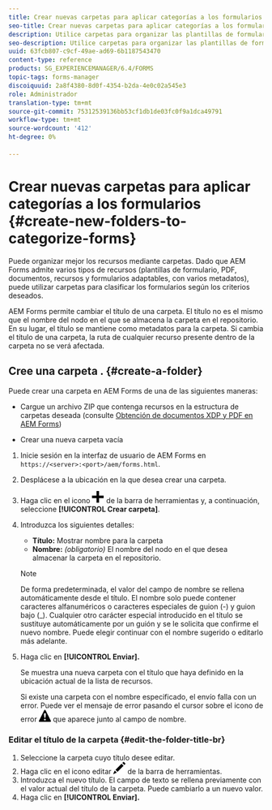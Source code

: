 ```yaml
---
title: Crear nuevas carpetas para aplicar categorías a los formularios
seo-title: Crear nuevas carpetas para aplicar categorías a los formularios
description: Utilice carpetas para organizar las plantillas de formulario, los PDF, los recursos y los formularios adaptables.
seo-description: Utilice carpetas para organizar las plantillas de formulario, los PDF, los recursos y los formularios adaptables.
uuid: 63fcb807-c9cf-49ae-ad69-6b1187543470
content-type: reference
products: SG_EXPERIENCEMANAGER/6.4/FORMS
topic-tags: forms-manager
discoiquuid: 2a8f4380-8d0f-4354-b2da-4e0c02a545e3
role: Administrador
translation-type: tm+mt
source-git-commit: 75312539136bb53cf1db1de03fc0f9a1dca49791
workflow-type: tm+mt
source-wordcount: '412'
ht-degree: 0%

---
```



# Crear nuevas carpetas para aplicar categorías a los formularios {#create-new-folders-to-categorize-forms}

Puede organizar mejor los recursos mediante carpetas. Dado que AEM Forms admite varios tipos de recursos (plantillas de formulario, PDF, documentos, recursos y formularios adaptables, con varios metadatos), puede utilizar carpetas para clasificar los formularios según los criterios deseados.

AEM Forms permite cambiar el título de una carpeta. El título no es el mismo que el nombre del nodo en el que se almacena la carpeta en el repositorio. En su lugar, el título se mantiene como metadatos para la carpeta. Si cambia el título de una carpeta, la ruta de cualquier recurso presente dentro de la carpeta no se verá afectada.

## Cree una carpeta  . {#create-a-folder}

Puede crear una carpeta en AEM Forms de una de las siguientes maneras:

* Cargue un archivo ZIP que contenga recursos en la estructura de carpetas deseada (consulte [Obtención de documentos XDP y PDF en AEM Forms](/help/forms/using/get-xdp-pdf-documents-aem.md))

* Crear una nueva carpeta vacía

1. Inicie sesión en la interfaz de usuario de AEM Forms en `https://<server>:<port>/aem/forms.html`.
1. Desplácese a la ubicación en la que desea crear una carpeta.
1. Haga clic en el icono ![aem6forms_add](assets/aem6forms_add.png) de la barra de herramientas y, a continuación, seleccione **[!UICONTROL Crear carpeta]**.

1. Introduzca los siguientes detalles:

   * **Título:** Mostrar nombre para la carpeta
   * **Nombre:** *(obligatorio)* El nombre del nodo en el que desea almacenar la carpeta en el repositorio.

   >[!NOTE]
   >
   >De forma predeterminada, el valor del campo de nombre se rellena automáticamente desde el título. El nombre solo puede contener caracteres alfanuméricos o caracteres especiales de guion (-) y guion bajo (_). Cualquier otro carácter especial introducido en el título se sustituye automáticamente por un guión y se le solicita que confirme el nuevo nombre. Puede elegir continuar con el nombre sugerido o editarlo más adelante.

1. Haga clic en **[!UICONTROL Enviar].**

   Se muestra una nueva carpeta con el título que haya definido en la ubicación actual de la lista de recursos.

   Si existe una carpeta con el nombre especificado, el envío falla con un error. Puede ver el mensaje de error pasando el cursor sobre el icono de error ![aem6forms_error_alert](assets/aem6forms_error_alert.png) que aparece junto al campo de nombre.

### Editar el título de la carpeta {#edit-the-folder-title-br}

1. Seleccione la carpeta cuyo título desee editar.
1. Haga clic en el icono editar ![aem6forms_edit](assets/aem6forms_edit.png) de la barra de herramientas.
1. Introduzca el nuevo título. El campo de texto se rellena previamente con el valor actual del título de la carpeta. Puede cambiarlo a un nuevo valor.
1. Haga clic en **[!UICONTROL Enviar].**

